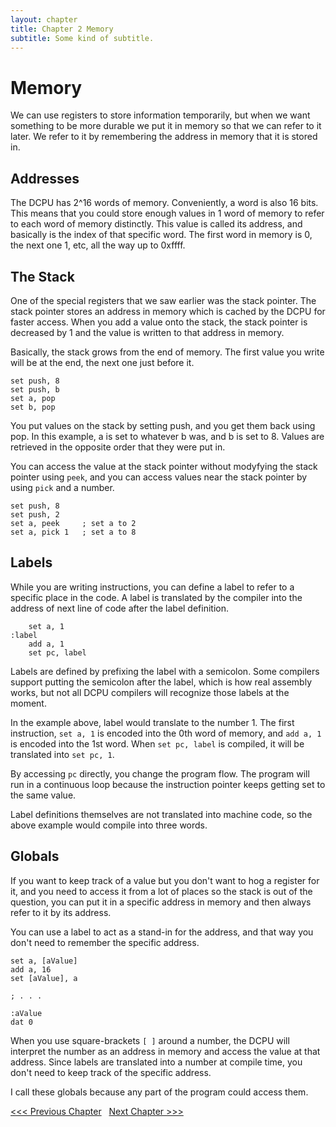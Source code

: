 ```yaml
---
layout: chapter
title: Chapter 2 Memory
subtitle: Some kind of subtitle.
---
```


# Memory
We can use registers to store information temporarily, but when we want something to be more durable we put it in memory so that we can refer to it later. We refer to it by remembering the address in memory that it is stored in. 

## Addresses
The DCPU has 2&#94;16 words of memory. Conveniently, a word is also 16 bits. This means that you could store enough values in 1 word of memory to refer to each word of memory distinctly. This value is called its address, and basically is the index of that specific word. The first word in memory is 0, the next one 1, etc, all the way up to 0xffff.

## The Stack
One of the special registers that we saw earlier was the stack pointer. The stack pointer stores an address in memory which is cached by the DCPU for faster access. When you add a value onto the stack, the stack pointer is decreased by 1 and the value is written to that address in memory. 

Basically, the stack grows from the end of memory. The first value you write will be at the end, the next one just before it.

```
set push, 8
set push, b
set a, pop
set b, pop
```

You put values on the stack by setting push, and you get them back using pop. In this example, a is set to whatever b was, and b is set to 8. Values are retrieved in the opposite order that they were put in.

You can access the value at the stack pointer without modyfying the stack pointer using `peek`, and you can access values near the stack pointer by using `pick` and a number.


```
set push, 8
set push, 2
set a, peek   	; set a to 2
set a, pick 1 	; set a to 8
```

## Labels
While you are writing instructions, you can define a label to refer to a specific place in the code. A label is translated by the compiler into the address of next line of code after the label definition. 

```
	set a, 1
:label
	add a, 1
	set pc, label
```

Labels are defined by prefixing the label with a semicolon. Some compilers support putting the semicolon after the label, which is how real assembly works, but not all DCPU compilers will recognize those labels at the moment.

In the example above, label would translate to the number 1. The first instruction, `set a, 1` is encoded into the 0th word of memory, and `add a, 1` is encoded into the 1st word. When `set pc, label` is compiled, it will be translated into `set pc, 1`.

By accessing `pc` directly, you change the program flow. The program will run in a continuous loop because the instruction pointer keeps getting set to the same value.

Label definitions themselves are not translated into machine code, so the above example would compile into three words.

## Globals
If you want to keep track of a value but you don't want to hog a register for it, and you need to access it from a lot of places so the stack is out of the question, you can put it in a specific address in memory and then always refer to it by its address.

You can use a label to act as a stand-in for the address, and that way you don't need to remember the specific address.

```
set a, [aValue]
add a, 16
set [aValue], a

; . . .

:aValue
dat 0
```

When you use square-brackets `[ ]` around a number, the DCPU will interpret the number as an address in memory and access the value at that address. Since labels are translated into a number at compile time, you don't need to keep track of the specific address.

I call these globals because any part of the program could access them.

[ &lt;&lt;&lt; Previous Chapter](../1/) &nbsp; [Next Chapter &gt;&gt;&gt;](../3/)